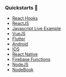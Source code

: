 ### Quickstarts 🏁

- <a href="https://github.com/fabriguespe/xmtp-quickstart-hooks" class="plausible-event-name=Quickstart">React Hooks</a>
- <a href="https://github.com/fabriguespe/xmtp-quickstart-reactjs" class="plausible-event-name=Quickstart">ReactJS</a>
- <a href="https://replit.com/@FabrizioGuespe/XMTP-Developer-Quickstart?v=1#index.ts" class="plausible-event-name=Replit">Javascript Live Example</a>
- <a href="https://github.com/fabriguespe/xmtp-quickstart-vuejs" class="plausible-event-name=Quickstart">VueJS</a>
- <a href="https://github.com/xmtp/xmtp-flutter" class="plausible-event-name=Quickstart">Flutter</a>
- <a href="https://github.com/xmtp/xmtp-android" class="plausible-event-name=Quickstart">Android</a>
- <a href="https://github.com/xmtp/xmtp-ios" class="plausible-event-name=Quickstart">IOS</a>
- <a href="https://github.com/xmtp/xmtp-react-native" class="plausible-event-name=Quickstart">React Native</a>
- <a href="https://github.com/fabriguespe/xmtp-firebase-functions" class="plausible-event-name=Quickstart">Firebase Functions</a>
- <a href="https://github.com/fabriguespe/xmtp-quickstart-node" class="plausible-event-name=Quickstart">NodeJS</a>
- <a href="https://github.com/fabriguespe/xmtp-nodebookons" class="plausible-event-name=Quickstart">NodeBook</a>
